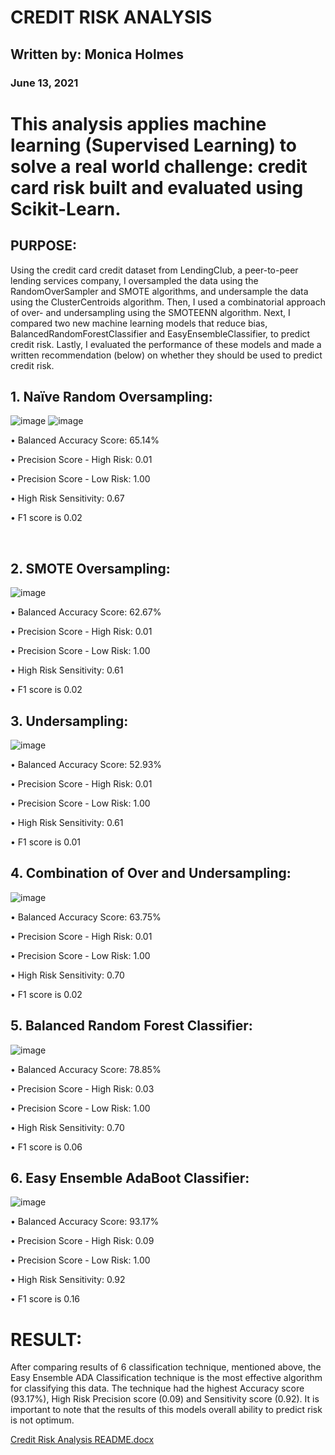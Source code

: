# CREDIT RISK ANALYSIS
## Written by: Monica Holmes
### June 13, 2021


# This analysis applies machine learning (Supervised Learning) to solve a real world challenge: credit card risk built and evaluated using Scikit-Learn.

## PURPOSE: 

Using the credit card credit dataset from LendingClub, a peer-to-peer lending services company, I oversampled the data using the RandomOverSampler and SMOTE algorithms, and undersample the data using the ClusterCentroids algorithm. Then, I used a combinatorial approach of over- and undersampling using the SMOTEENN algorithm. Next, I compared two new machine learning models that reduce bias, BalancedRandomForestClassifier and EasyEnsembleClassifier, to predict credit risk. Lastly, I evaluated the performance of these models and made a written recommendation (below) on whether they should be used to predict credit risk.

## 1. Naïve Random Oversampling:

  ![image](https://user-images.githubusercontent.com/78371845/129498213-1d18081f-c885-4fcc-bdf5-e4b17146e604.png)
  ![image](https://user-images.githubusercontent.com/78371845/129498218-4809fbd0-c6da-4601-b18f-cf39eb502048.png)


 
•	Balanced Accuracy Score: 65.14%

•	Precision Score - High Risk: 0.01

•	Precision Score - Low Risk: 1.00

•	High Risk Sensitivity: 0.67

•	F1 score is 0.02

 
## 2. SMOTE Oversampling:

  ![image](https://user-images.githubusercontent.com/78371845/129498227-e1b817bb-d180-4364-8c2b-8f6762089d98.png)

 
•	Balanced Accuracy Score: 62.67%

•	Precision Score - High Risk: 0.01

•	Precision Score - Low Risk: 1.00

•	High Risk Sensitivity: 0.61

•	F1 score is 0.02


## 3. Undersampling:

  ![image](https://user-images.githubusercontent.com/78371845/129498237-035435b2-2b2b-4a99-a48f-2df417e6fb70.png)

 
•	Balanced Accuracy Score: 52.93%

•	Precision Score - High Risk: 0.01

•	Precision Score - Low Risk: 1.00

•	High Risk Sensitivity: 0.61

•	F1 score is 0.01


## 4. Combination of Over and Undersampling:

  ![image](https://user-images.githubusercontent.com/78371845/129498273-dc3152ed-8d3f-425e-a3bb-e82591101df5.png)

 
•	Balanced Accuracy Score: 63.75%

•	Precision Score - High Risk: 0.01

•	Precision Score - Low Risk: 1.00

•	High Risk Sensitivity: 0.70

•	F1 score is 0.02


## 5. Balanced Random Forest Classifier:

  ![image](https://user-images.githubusercontent.com/78371845/129498279-0276e786-bef6-4176-a64e-89d48c38a7ba.png)

 
•	Balanced Accuracy Score: 78.85%

•	Precision Score - High Risk: 0.03

•	Precision Score - Low Risk: 1.00

•	High Risk Sensitivity: 0.70

•	F1 score is 0.06


## 6. Easy Ensemble AdaBoot Classifier:

  ![image](https://user-images.githubusercontent.com/78371845/129498291-b7ab24c4-e812-456a-821c-c05fe4ae99cd.png)

 
•	Balanced Accuracy Score: 93.17%

•	Precision Score - High Risk: 0.09

•	Precision Score - Low Risk: 1.00

•	High Risk Sensitivity: 0.92

•	F1 score is 0.16



# RESULT:

After comparing results of 6 classification technique, mentioned above, the Easy Ensemble ADA Classification technique is the most effective algorithm for classifying this data. The technique had the highest Accuracy score (93.17%), High Risk Precision score (0.09) and Sensitivity score (0.92).  It is important to note that the results of this models overall ability to predict risk is not optimum.




[Credit Risk Analysis README.docx](https://github.com/mmh926/Credit_Risk_Analysis/files/6644352/Credit.Risk.Analysis.README.docx)
